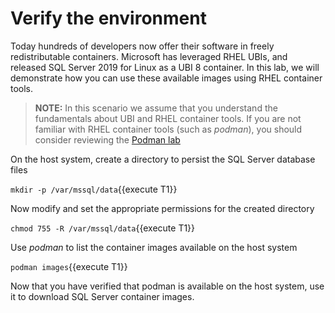 # Verify the environment

Today hundreds of developers now offer their software in freely redistributable containers. Microsoft 
has leveraged RHEL UBIs, and released SQL Server 2019 for Linux as a UBI 8 container. In this lab, we
will demonstrate how you can use these available images using RHEL container tools.

> **NOTE:** In this scenario we assume that you understand the fundamentals about UBI and RHEL container tools. If 
you are not familiar with RHEL container tools (such as *podman*), you should consider reviewing the [Podman lab](https://lab.redhat.com/podman-deploy)

On the host system, create a directory to persist the SQL Server database files

`mkdir -p /var/mssql/data`{{execute T1}}

Now modify and set the appropriate permissions for the created directory

`chmod 755 -R /var/mssql/data`{{execute T1}}

Use *podman* to list the container images available on the host system

`podman images`{{execute T1}}

Now that you have verified that podman is available on the host system, use it to download SQL Server container 
images.
